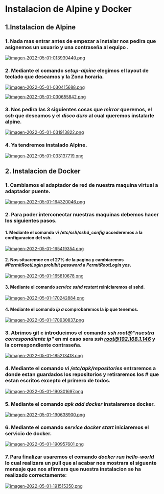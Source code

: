 # Instalacion de Alpine y Docker
## 1.Instalacion de Alpine
### 1. Nada mas entrar antes de empezar a instalar nos pedira que asignemos un usuario y una contraseña al equipo .

[![imagen-2022-05-01-013930440.png](https://i.postimg.cc/Dw6NGT08/imagen-2022-05-01-013930440.png)](https://postimg.cc/21qTpg4D)

### 2. Mediante el comando *setup-alpine* elegimos el layout de teclado que deseamos y la Zona horaria.

[![imagen-2022-05-01-030415688.png](https://i.postimg.cc/5yzMwNkw/imagen-2022-05-01-030415688.png)](https://postimg.cc/0K93vxvQ)

[![imagen-2022-05-01-030655842.png](https://i.postimg.cc/yxmb1Jbr/imagen-2022-05-01-030655842.png)](https://postimg.cc/N204b0Y1)

### 3. Nos pedira las 3 siguientes cosas que *mirror* queremos, el *ssh* que deseamos y el *disco duro* al cual queremos instalarle alpine.

[![imagen-2022-05-01-031913822.png](https://i.postimg.cc/nV3dkJtm/imagen-2022-05-01-031913822.png)](https://postimg.cc/c68MxPC1)

### 4. Ya tendremos instalado Alpine.

[![imagen-2022-05-01-033137719.png](https://i.postimg.cc/7PC5h3X2/imagen-2022-05-01-033137719.png)](https://postimg.cc/4ngfFhDf)

## 2. Instalacion de Docker
### 1. Cambiamos el adaptador de red de nuestra maquina virtual a adaptador puente.

[![imagen-2022-05-01-164320046.png](https://i.postimg.cc/L59k8C7d/imagen-2022-05-01-164320046.png)](https://postimg.cc/ftPSHKD5)

### 2. Para poder interconectar nuestras maquinas debemos hacer los siguientes pasos.
#### 1. Mediante el comando *vi /etc/ssh/sshd_config* accederemos a la configuracion del ssh.

[![imagen-2022-05-01-165419354.png](https://i.postimg.cc/50Rvf4wz/imagen-2022-05-01-165419354.png)](https://postimg.cc/MM1XD83Z)

#### 2. Nos situaremoe en el 27% de la pagina y cambiaremos *#PermitRootLogin prohibit password* a *PermitRootLogin yes*.

[![imagen-2022-05-01-165810678.png](https://i.postimg.cc/TwgLvVYz/imagen-2022-05-01-165810678.png)](https://postimg.cc/tZRChV6k)

#### 3. Mediante el comando *service sshd restart* reiniciaremos el sshd.

[![imagen-2022-05-01-170242884.png](https://i.postimg.cc/HLZDWRj5/imagen-2022-05-01-170242884.png)](https://postimg.cc/jW7kZ8Hd)

#### 4. Mediante el comando *ip a* comprobaremos la ip que tenemos. 

[![imagen-2022-05-01-170930837.png](https://i.postimg.cc/tCWs1t37/imagen-2022-05-01-170930837.png)](https://postimg.cc/PPfX9DFk)

### 3. Abrimos git e introducimos el comando *ssh root@"nuestra correspondiente ip"* en mi caso sera *ssh root@192.168.1.146*  y la correspondiente contraseña.

[![imagen-2022-05-01-185213418.png](https://i.postimg.cc/W4JwWYxj/imagen-2022-05-01-185213418.png)](https://postimg.cc/f3DdkCwg)

### 4. Mediante el comando *vi /etc/apk/repositories* entraremos a donde estan guardados los repositorios y retiraremos los # que estan escritos excepto el primero de todos.

[![imagen-2022-05-01-190301697.png](https://i.postimg.cc/J46FSgYB/imagen-2022-05-01-190301697.png)](https://postimg.cc/rK4grhk8)

### 5. Mediante el comando *apk add docker* instalaremos docker.

[![imagen-2022-05-01-190638900.png](https://i.postimg.cc/vB07cRVr/imagen-2022-05-01-190638900.png)](https://postimg.cc/LYZgbbv5)

### 6. Mediante el comando *service docker start* iniciaremos el servicio de docker.

[![imagen-2022-05-01-190957601.png](https://i.postimg.cc/G26FkFXt/imagen-2022-05-01-190957601.png)](https://postimg.cc/R6QJmH5x)

### 7. Para finalizar usaremos el comando *docker run hello-world* lo cual realizara un pull que al acabar nos mostrara el siguente mensaje que nos afirmara que nuestra instalacion se ha realizado correctamente:

[![imagen-2022-05-01-191515350.png](https://i.postimg.cc/J4fF1Jm1/imagen-2022-05-01-191515350.png)](https://postimg.cc/LnVDDJn7)
